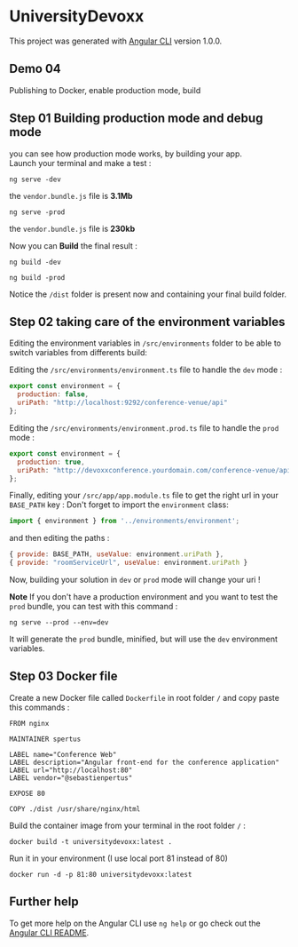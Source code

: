 # UniversityDevoxx

This project was generated with [Angular CLI](https://github.com/angular/angular-cli) version 1.0.0.

## Demo 04

Publishing to Docker, enable production mode, build

## Step 01 Building production mode and debug mode

you can see how production mode works, by building your app.  
Launch your terminal and make a test :

```
ng serve -dev
```
the `vendor.bundle.js` file is **3.1Mb**

```
ng serve -prod
```
the `vendor.bundle.js` file is **230kb**

Now you can **Build** the final result :

```
ng build -dev
```
```
ng build -prod
```

Notice the `/dist` folder is present now and containing your final build folder.

## Step 02 taking care of the environment variables

Editing the environment variables in `/src/environments` folder to be able to switch variables from differents build:   

Editing the `/src/environments/environment.ts` file to handle the `dev` mode : 
```javascript
export const environment = {
  production: false,
  uriPath: "http://localhost:9292/conference-venue/api"
};
```

Editing the `/src/environments/environment.prod.ts` file to handle the `prod` mode : 
```javascript
export const environment = {
  production: true,
  uriPath: "http://devoxxconference.yourdomain.com/conference-venue/api"
};
```

Finally, editing your `/src/app/app.module.ts` file to get the right url in your `BASE_PATH` key :
Don't forget to import the `environment` class:

```javascript
import { environment } from '../environments/environment';
```
and then editing the paths :

```javascript
{ provide: BASE_PATH, useValue: environment.uriPath },
{ provide: "roomServiceUrl", useValue: environment.uriPath }
```

Now, building your solution in `dev` or `prod` mode will change your uri !


**Note** If you don't have a production environment and you want to test the `prod` bundle, you can test with this command :  
```
ng serve --prod --env=dev
```
It will generate the `prod` bundle, minified, but will use the `dev` environment variables.

## Step 03 Docker file

Create a new Docker file called `Dockerfile` in root folder `/` and copy paste this commands :

```
FROM nginx

MAINTAINER spertus

LABEL name="Conference Web"
LABEL description="Angular front-end for the conference application"
LABEL url="http://localhost:80"
LABEL vendor="@sebastienpertus"

EXPOSE 80

COPY ./dist /usr/share/nginx/html
```

Build the container image from your terminal in the root folder `/` :  

```
docker build -t universitydevoxx:latest .
```

Run it in your environment (I use local port 81 instead of 80)

```
docker run -d -p 81:80 universitydevoxx:latest
```


## Further help

To get more help on the Angular CLI use `ng help` or go check out the [Angular CLI README](https://github.com/angular/angular-cli/blob/master/README.md).
